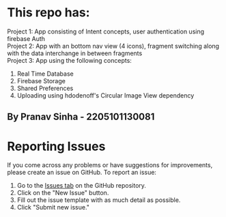 # This repo has: 

 Project 1: App consisting of Intent concepts, user authentication using firebase Auth <br>
 Project 2: App with an bottom nav view (4 icons), fragment switching along with the data interchange in between fragments <br>
 Project 3: App using the following concepts: <ol> <li> Real Time Database </li> <li> Firebase Storage </li> <li> Shared Preferences </li> <li> Uploading using hdodenoff's Circular Image View dependency </lt> </ol>

## By Pranav Sinha - 2205101130081

# Reporting Issues

If you come across any problems or have suggestions for improvements, please create an issue on GitHub. To report an issue:

1. Go to the [Issues tab](https://github.com/Penguin5681/Semester-4-Android-Projects/issues) on the GitHub repository.
2. Click on the "New Issue" button.
3. Fill out the issue template with as much detail as possible.
4. Click "Submit new issue."
